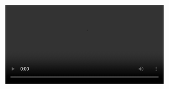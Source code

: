 

<video width="100%" controls controlslist="nodownload nofullscreen noremoteplayback" disablePictureInPicture>
  <source src="https://api.keepwork.com/storage/v0/siteFiles/12999/raw#神秘空间1.webm" type="video/webm" />
  <source src="https://api.keepwork.com/storage/v0/siteFiles/12998/raw#神秘空间1.mp4" type="video/mp4" />
   
  你的浏览器不支持播放
</video>
<style>
video::-webkit-media-controls-fullscreen-button { display: none; } 
</style>